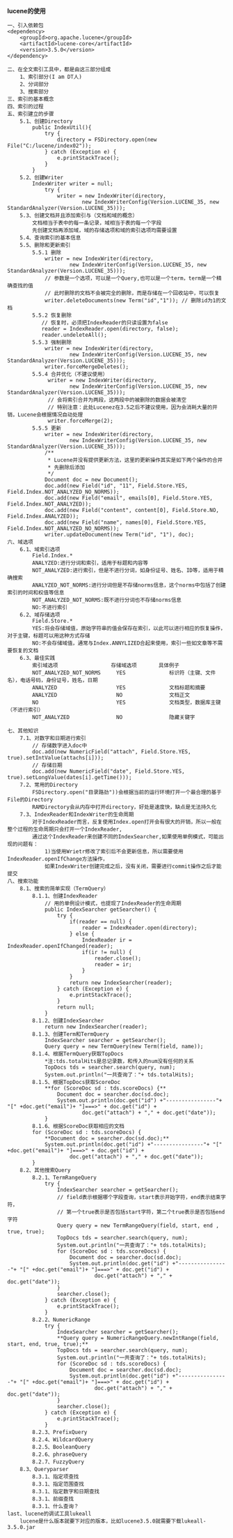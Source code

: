 **lucene的使用**
    
    一、引入依赖包
    <dependency>
        <groupId>org.apache.lucene</groupId>
        <artifactId>lucene-core</artifactId>
        <version>3.5.0</version>
    </dependency>
    
    二、在全文索引工具中，都是由这三部分组成
        1、索引部分(I am DT人)
        2、分词部分
        3、搜索部分
    三、索引的基本概念
    四、索引的过程
    五、索引建立的步骤
        5.1、创建Directory
            public IndexUtil(){
                try {
                    directory = FSDirectory.open(new File("C:/lucene/index02"));
                } catch (Exception e) {
                    e.printStackTrace();
                }
            }
        5.2、创建Writer
            IndexWriter writer = null;
                try {
                    writer = new IndexWriter(directory,
                            new IndexWriterConfig(Version.LUCENE_35, new StandardAnalyzer(Version.LUCENE_35)));
        5.3、创建文档并且添加索引与（文档和域的概念）
            文档相当于表中的每一条记录，域相当于表的每一个字段
            先创建文档再添加域，域的存储选项和域的索引选项均需要设置
        5.4、查询索引的基本信息
        5.5、删除和更新索引
            5.5.1 删除
                writer = new IndexWriter(directory,
                        new IndexWriterConfig(Version.LUCENE_35, new StandardAnalyzer(Version.LUCENE_35)));
                // 参数是一个选项，可以是一个Query,也可以是一个term，term是一个精确查找的值
                // 此时删除的文档不会被完全的删除，而是存储在一个回收站中，可以恢复
                writer.deleteDocuments(new Term("id","1")); // 删除id为1的文档
            5.5.2 恢复删除
               // 恢复时，必须把IndexReader的只读设置为false
               reader = IndexReader.open(directory, false);
               reader.undeleteAll();
            5.5.3 强制删除
                writer = new IndexWriter(directory,
                        new IndexWriterConfig(Version.LUCENE_35, new StandardAnalyzer(Version.LUCENE_35)));
                writer.forceMergeDeletes();
            5.5.4 合并优化（不建议使用）
                 writer = new IndexWriter(directory,
                        new IndexWriterConfig(Version.LUCENE_35, new StandardAnalyzer(Version.LUCENE_35)));
                 // 会将索引合并为两段，这两段中的被删除的数据会被清空
                 // 特别注意：此处Lucenez在3.5之后不建议使用，因为会消耗大量的开销，Lucene会根据情况自动处理
                 writer.forceMerge(2);
            5.5.5 更新
                writer = new IndexWriter(directory,
                        new IndexWriterConfig(Version.LUCENE_35, new StandardAnalyzer(Version.LUCENE_35)));
                /**
                 * Lucene并没有提供更新方法，这里的更新操作其实是如下两个操作的合并
                 * 先删除后添加
                 */
                Document doc = new Document();
                doc.add(new Field("id", "11", Field.Store.YES, Field.Index.NOT_ANALYZED_NO_NORMS));
                doc.add(new Field("email", emails[0], Field.Store.YES, Field.Index.NOT_ANALYZED));
                doc.add(new Field("content", content[0], Field.Store.NO, Field.Index.ANALYZED));
                doc.add(new Field("name", names[0], Field.Store.YES, Field.Index.NOT_ANALYZED_NO_NORMS));
                writer.updateDocument(new Term("id", "1"), doc);
    六、域选项
        6.1、域索引选项
            Field.Index.*
            ANALYZED:进行分词和索引，适用于标题和内容等
            NOT_ANALYZED:进行索引，但是不进行分词，如身份证号、姓名、ID等，适用于精确搜索
            ANALYZED_NOT_NORMS:进行分词但是不存储norms信息，这个norms中包括了创建索引的时间和权值等信息
            NOT_ANALYZED_NOT_NORMS:既不进行分词也不存储norms信息
            NO:不进行索引
        6.2、域存储选项
            Field.Store.*
            YES:将会存储域值，原始字符串的值会保存在索引，以此可以进行相应的恢复操作，对于主键，标题可以用这种方式存储
            NO:不会存储域值，通常与Index.ANNYLIZED合起来使用，索引一些如文章等不需要恢复的文档
        6.3、最佳实践
            索引域选项                 存储域选项       具体例子
            NOT_ANALYZED_NOT_NORMS     YES              标识符（主键、文件名），电话号码，身份证号，姓名，日期
            ANALYZED                   YES              文档标题和摘要
            ANALYZED                   NO               文档正文
            NO                         YES              文档类型，数据库主键（不进行索引）
            NOT_ANALYZED               NO               隐藏关键字
    
    七、其他知识
        7.1、对数字和日期进行索引
            // 存储数字进入doc中
            doc.add(new NumericField("attach", Field.Store.YES, true).setIntValue(attachs[i]));
            // 存储日期
            doc.add(new NumericField("date", Field.Store.YES, true).setLongValue(dates[i].getTime()));
        7.2、常用的Directory
            FSDirectory.open("目录路劲"))会根据当前的运行环境打开一个最合理的基于File的Directory
            RAMDirectory会从内存中打开directory，好处是速度快，缺点是无法持久化
        7.3、IndexReader和IndexWriter的生命周期
            对于IndexReader而言，反复使用Index.open打开会有很大的开销，所以一般在整个过程的生命周期只会打开一个IndexReader,
            通过这个IndexReader来创建不同的IndexSearcher,如果使用单例模式，可能出现的问题有：
                1)当使用Wrietr修改了索引后不会更新信息，所以需要使用IndexReader.openIfChange方法操作，
                如果IndexWriter创建完成之后，没有关闭，需要进行commit操作之后才能提交
    八、搜索功能
        8.1、搜索的简单实现（TermQuery）
            8.1.1、创建IndexReader
                // 用的单例设计模式，也提现了IndexReader的生命周期
                public IndexSearcher getSearcher() {
                    try {
                        if(reader == null) {
                            reader = IndexReader.open(directory);
                        } else {
                            IndexReader ir = IndexReader.openIfChanged(reader);
                            if(ir != null) {
                                reader.close();
                                reader = ir;
                            }
                        }
                        return new IndexSearcher(reader);
                    } catch (Exception e) {
                        e.printStackTrace();
                    }
                    return null;
                }
            8.1.2、创建IndexSearcher
                return new IndexSearcher(reader);
            8.1.3、创建Term和TermQuery
                IndexSearcher searcher = getSearcher();
                Query query = new TermQuery(new Term(field, name));
            8.1.4、根据TermQuery获取TopDocs
                *注:tds.totalHits是总记录数，和传入的num没有任何的关系
                TopDocs tds = searcher.search(query, num);
                System.out.println("一共查询了："+ tds.totalHits);
            8.1.5、根据TopDocs获取ScoreDoc
                **for (ScoreDoc sd : tds.scoreDocs) {**
                    Document doc = searcher.doc(sd.doc);
                    System.out.println(doc.get("id") +"----------------"+ "[" +doc.get("email")+ "]===>" + doc.get("id") +
                            doc.get("attach") + "," + doc.get("date"));
                }
            8.1.6、根据ScoreDoc获取相应的文档
            for (ScoreDoc sd : tds.scoreDocs) {
                **Document doc = searcher.doc(sd.doc);**
                System.out.println(doc.get("id") +"----------------"+ "[" +doc.get("email")+ "]===>" + doc.get("id") +
                        doc.get("attach") + "," + doc.get("date"));
            }
        8.2、其他搜索Query
            8.2.1、TermRangeQuery
                try {
                    IndexSearcher searcher = getSearcher();
                    // field表示根据哪个字段查询，start表示开始字符，end表示结束字符，
                    // 第一个true表示是否包括start字符，第二个true表示是否包括end字符
                    Query query = new TermRangeQuery(field, start, end , true, true);
                    TopDocs tds = searcher.search(query, num);
                    System.out.println("一共查询了："+ tds.totalHits);
                    for (ScoreDoc sd : tds.scoreDocs) {
                        Document doc = searcher.doc(sd.doc);
                        System.out.println(doc.get("id") +"----------------"+ "[" +doc.get("email")+ "]===>" + doc.get("id") +
                                doc.get("attach") + "," + doc.get("date"));
                    }
                    searcher.close();
                } catch (Exception e) {
                    e.printStackTrace();
                }
            8.2.2、NumericRange
                try {
                    IndexSearcher searcher = getSearcher();
                    **Query query = NumericRangeQuery.newIntRange(field, start, end, true, true);**
                    TopDocs tds = searcher.search(query, num);
                    System.out.println("一共查询了："+ tds.totalHits);
                    for (ScoreDoc sd : tds.scoreDocs) {
                        Document doc = searcher.doc(sd.doc);
                        System.out.println(doc.get("id") +"----------------"+ "[" +doc.get("email")+ "]===>" + doc.get("id") +
                                doc.get("attach") + "," + doc.get("date"));
                    }
                    searcher.close();
                } catch (Exception e) {
                    e.printStackTrace();
                }
            8.2.3、PrefixQuery
            8.2.4、WildcardQuery
            8.2.5、BooleanQuery
            8.2.6、phraseQuery
            8.2.7、FuzzyQuery
        8.3、Queryparser
            8.3.1、指定项查找
            8.3.1、指定范围查找
            8.3.1、指定数字和日期查找
            8.3.1、前缀查找
            8.3.1、什么查询？
    last、lucene的调试工具lukeall
        lucene是什么版本就要下对应的版本，比如lucene3.5.0就需要下载lukeall-3.5.0.jar